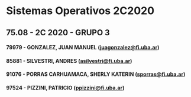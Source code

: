 # Sistemas Operativos 2C2020
## 75.08 - 2C 2020 - GRUPO 3

#### 79979 - GONZALEZ, JUAN MANUEL (juagonzalez@fi.uba.ar)
#### 85881 - SILVESTRI, ANDRES (asilvestri@fi.uba.ar)
#### 91076 - PORRAS CARHUAMACA, SHERLY KATERIN (sporras@fi.uba.ar)
#### 97524 - PIZZINI, PATRICIO (ppizzini@fi.uba.ar)
